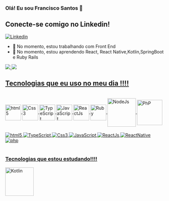 ### Olá! Eu sou Francisco Santos  👋    

## Conecte-se comigo no Linkedin!
[![Linkedin](https://img.shields.io/badge/LinkedIn-0077B5?style=for-the-badge&logo=linkedin&logoColor=white)](https://www.linkedin.com/in/francisco-santos-a16519215/)

- 🔭 No momento, estou trabalhando com Front End
- 🌱 No momento, estou aprendendo React, React Native,Kotlin,SpringBoot e Ruby Rails
<div diplay:"flex" flex-direction:"row">
  <a href="https://github.com/FranciscoMalstim">
  <img altura="180em" src="https://github-readme-stats.vercel.app/api?username=franciscomalstim&show_icons=true&theme=dracula&include_all_commits=true&count_private=true"/>
  <img altura="180em" src="https://github-readme-stats.vercel.app/api/top-langs/?username=franciscomalstim&layout=compact&langs_count=16&theme=dracula"/>
</div>

  ## Tecnologias que eu uso no meu dia !!!!
  
  <div styled= "display:inline_block"><br/>
    <img align= "center" alt= "html5" height="50px" width="50px" src="https://cdn.jsdelivr.net/gh/devicons/devicon/icons/html5/html5-original-wordmark.svg" />
    <img align= "center" alt= "Css3" height="50px" width="50px" src="https://cdn.jsdelivr.net/gh/devicons/devicon/icons/css3/css3-original-wordmark.svg" />
    <img align= "center" alt= "TypeScript" height="50px" width="50px" src="https://cdn.jsdelivr.net/gh/devicons/devicon/icons/typescript/typescript-original.svg" />
    <img align= "center" alt= "JavaScript" height="50px" width="50px" src="https://cdn.jsdelivr.net/gh/devicons/devicon/icons/javascript/javascript-original.svg" />
    <img align= "center" alt= "ReactJs" height="50px" width="50px" src="https://cdn.jsdelivr.net/gh/devicons/devicon/icons/react/react-original-wordmark.svg" />
    <img align= "center" alt= "Ruby" height="50px" width="50px" src="https://cdn.jsdelivr.net/gh/devicons/devicon/icons/ruby/ruby-original-wordmark.svg" />
    <img align= "center" alt= "NodeJs" height="90px" width="90px" src="https://cdn.jsdelivr.net/gh/devicons/devicon/icons/nodejs/nodejs-original-wordmark.svg" />
    <img align= "center" alt= "PhP" height="80px" width="80px" src="https://cdn.jsdelivr.net/gh/devicons/devicon/icons/php/php-original.svg" />
  </div>
            
          
  <div styled= "display:inline_block"><br/>
    <img align= "center" alt= "html5" src="https://img.shields.io/badge/HTML5-E34F26?style=for-the-badge&logo=html5&logoColor=white"/>
    <img align= "center" alt= "TypeScript" src="https://img.shields.io/badge/TypeScript-007ACC?style=for-the-badge&logo=typescript&logoColor=white"/>
    <img align= "center" alt= "Css3" src="https://img.shields.io/badge/CSS3-1572B6?style=for-the-badge&logo=css3&logoColor=white"/>
    <img align= "center" alt= "JavaScript" src="https://img.shields.io/badge/JavaScript-323330?style=for-the-badge&logo=javascript&logoColor=F7DF1E"/>
    <img align= "center" alt= "ReactJs" src="https://img.shields.io/badge/React-20232A?style=for-the-badge&logo=react&logoColor=61DAFB"/>
    <img align= "center" alt= "ReactNative" src="https://img.shields.io/badge/React_Native-20232A?style=for-the-badge&logo=react&logoColor=61DAFB"/>
    <img align= "center" alt= "php" src="https://img.shields.io/badge/PHP-777BB4?style=for-the-badge&logo=php&logoColor=white"/>
  </div><br/>
  
  ### Tecnologias que estou estudando!!!!
 <img align= "center" alt= "Kotlin" height="90px" width="90px" src="https://cdn.jsdelivr.net/gh/devicons/devicon/icons/kotlin/kotlin-original-wordmark.svg" />
  
  
